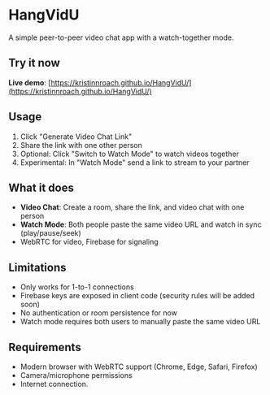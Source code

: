 # HangVidU

A simple peer-to-peer video chat app with a watch-together mode.

## Try it now

**Live demo**: [https://kristinnroach.github.io/HangVidU/](https://kristinnroach.github.io/HangVidU/)

## Usage

1. Click "Generate Video Chat Link"
2. Share the link with one other person
3. Optional: Click "Switch to Watch Mode" to watch videos together
4. Experimental: In "Watch Mode" send a link to stream to your partner

## What it does

- **Video Chat**: Create a room, share the link, and video chat with one person
- **Watch Mode**: Both people paste the same video URL and watch in sync (play/pause/seek)
- WebRTC for video, Firebase for signaling

## Limitations

- Only works for 1-to-1 connections
- Firebase keys are exposed in client code (security rules will be added soon)
- No authentication or room persistence for now
- Watch mode requires both users to manually paste the same video URL

## Requirements

- Modern browser with WebRTC support (Chrome, Edge, Safari, Firefox)
- Camera/microphone permissions
- Internet connection.
